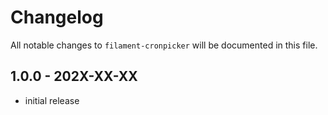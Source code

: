 # Changelog

All notable changes to `filament-cronpicker` will be documented in this file.

## 1.0.0 - 202X-XX-XX

- initial release
